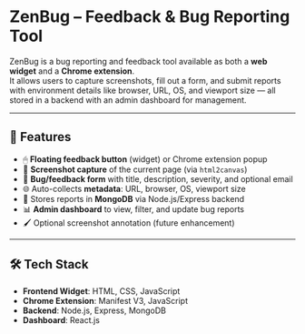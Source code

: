 # ZenBug – Feedback & Bug Reporting Tool

ZenBug is a bug reporting and feedback tool available as both a **web widget** and a **Chrome extension**.  
It allows users to capture screenshots, fill out a form, and submit reports with environment details like browser, URL, OS, and viewport size — all stored in a backend with an admin dashboard for management.

---

## 🚀 Features
- 🖱 **Floating feedback button** (widget) or Chrome extension popup  
- 📸 **Screenshot capture** of the current page (via `html2canvas`)  
- 📝 **Bug/feedback form** with title, description, severity, and optional email  
- 🌐 Auto-collects **metadata**: URL, browser, OS, viewport size  
- 💾 Stores reports in **MongoDB** via Node.js/Express backend  
- 📊 **Admin dashboard** to view, filter, and update bug reports  
- 🖌 Optional screenshot annotation (future enhancement)

---

## 🛠 Tech Stack
- **Frontend Widget**: HTML, CSS, JavaScript  
- **Chrome Extension**: Manifest V3, JavaScript  
- **Backend**: Node.js, Express, MongoDB  
- **Dashboard**: React.js  
